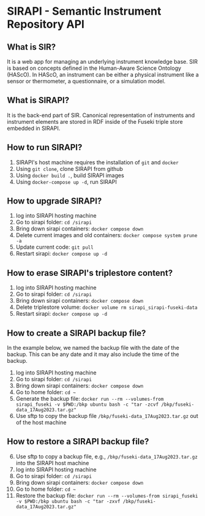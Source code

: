 # SIRAPI - Semantic Instrument Repository API

## What is SIR?

It is a web app for managing an underlying instrument knowledge base. SIR is based on concepts defined in the Human-Aware Science Ontology (HAScO). In HAScO, an instrument can be either a physical instrument like a sensor or thermometer, a questionnaire, or a simulation model.

## What is SIRAPI?

It is the back-end part of SIR. Canonical representation of instruments and instrument elements are stored in RDF inside of the Fuseki triple store embedded in SIRAPI. 

## How to run SIRAPI?

1. SIRAPI's host machine requires the installation of `git` and `docker`
2. Using `git clone`, clone SIRAPI from github
3. Using `docker build .`, build SIRAPI images
4. Using `docker-compose up -d`, run SIRAPI

## How to upgrade SIRAPI?

1. log into SIRAPI hosting machine
2. Go to sirapi folder: `cd /sirapi`
3. Bring down sirapi containers: `docker compose down`
4. Delete current images and old containers: `docker compose system prune -a`
5. Update current code: `git pull`
6. Restart sirapi: `docker compose up -d`

## How to erase SIRAPI's triplestore content?

1. log into SIRAPI hosting machine
2. Go to sirapi folder: `cd /sirapi`
3. Bring down sirapi containers: `docker compose down`
4. Delete triplestore volume: `docker volume rm sirapi_sirapi-fuseki-data`
5. Restart sirapi: `docker compose up -d`

## How to create a SIRAPI backup file?

In the example below, we named the backup file with the date of the backup. This can be any date and it may also include the time of the backup. 

1. log into SIRAPI hosting machine
2. Go to sirapi folder: `cd /sirapi`
3. Bring down sirapi containers: `docker compose down`
4. Go to home folder: `cd ~`
5. Generate the backup file: `docker run --rm --volumes-from sirapi_fuseki -v $PWD:/bkp ubuntu bash -c "tar -zcvf /bkp/fuseki-data_17Aug2023.tar.gz"`
6. Use sftp to copy the backup file `/bkp/fuseki-data_17Aug2023.tar.gz` out of the host machine

## How to restore a SIRAPI backup file?

6. Use sftp to copy a backup file, e.g., `/bkp/fuseki-data_17Aug2023.tar.gz` into the SIRAPI host machine
1. log into SIRAPI hosting machine
2. Go to sirapi folder: `cd /sirapi`
3. Bring down sirapi containers: `docker compose down`
4. Go to home folder: `cd ~`
5. Restore the backup file: `docker run --rm --volumes-from sirapi_fuseki -v $PWD:/bkp ubuntu bash -c "tar -zxvf /bkp/fuseki-data_17Aug2023.tar.gz"`


